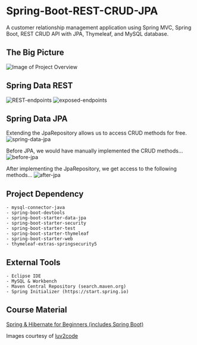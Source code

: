 # Spring-Boot-REST-CRUD-JPA
A customer relationship management application using Spring MVC, Spring Boot, REST CRUD API with JPA, Thymeleaf, and MySQL database.

## The Big Picture
![Image of Project Overview](https://i.imgur.com/SH000mr.png)


## Spring Data REST
![REST-endpoints](https://i.imgur.com/kVLRzCa.png)
![exposed-endpoints](https://i.imgur.com/RLUCdyF.png)


## Spring Data JPA
Extending the JpaRepository allows us to access CRUD methods for free.
![spring-data-jpa](https://i.imgur.com/s2bMCka.png)

Before JPA, we would have manually implemented the CRUD methods...
![before-jpa](https://i.imgur.com/1kRWXTI.png)

After implementing the JpaRepository, we get access to the following methods...
![after-jpa](https://i.imgur.com/UjPLL6r.png)

## Project Dependency
```
- mysql-connector-java
- spring-boot-devtools
- spring-boot-starter-data-jpa
- spring-boot-starter-security
- spring-boot-starter-test
- spring-boot-starter-thymeleaf
- spring-boot-starter-web
- thymeleaf-extras-springsecurity5
```

## External Tools
```
- Eclipse IDE
- MySQL & Workbench
- Maven Central Repository (search.maven.org)
- Spring Initializer (https://start.spring.io) 
```


## Course Material
[Spring & Hibernate for Beginners (includes Spring Boot)](https://www.udemy.com/course/spring-hibernate-tutorial/)

Images courtesy of [luv2code](http://www.luv2code.com/)
